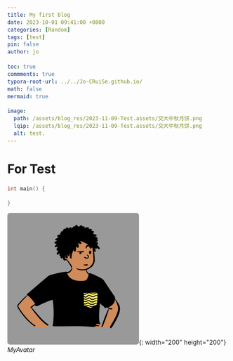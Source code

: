 ```yaml
---
title: My first blog
date: 2023-10-01 09:41:00 +0800
categories: [Random]
tags: [test]     
pin: false
author: jo

toc: true
commments: true
typora-root-url: ../../Jo-CRuiSe.github.io/
math: false
mermaid: true

image:
  path: /assets/blog_res/2023-11-09-Test.assets/交大中秋月饼.png
  lqip: /assets/blog_res/2023-11-09-Test.assets/交大中秋月饼.png
  alt: test.
---
```


# For Test

```c++
int main() {

}
```

![Desktop View](/assets/blog_res/2023-11-09-Test.assets/peep.png){: width="200" height="200"}
_MyAvatar_


